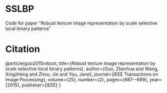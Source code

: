 # SSLBP
Code for paper "Robust texture image representation by scale selective local binary patterns"

# Citation
@article{guo2015robust,
  title={Robust texture image representation by scale selective local binary patterns},
  author={Guo, Zhenhua and Wang, Xingzheng and Zhou, Jie and You, Jane},
  journal={IEEE Transactions on Image Processing},
  volume={25},
  number={2},
  pages={687--699},
  year={2015},
  publisher={IEEE}
}
